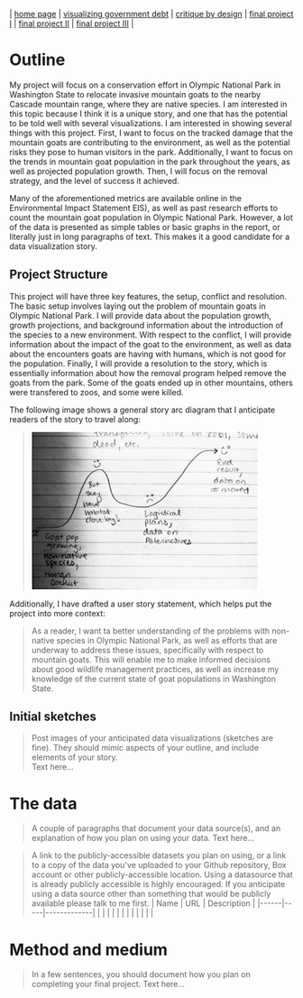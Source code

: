 | [home page](https://maggie0811.github.io/maggie_repository-/) | [visualizing government debt](visualizing_debt) | [critique by design](critique_by_design) | [final project I](final_rpoject_1) | [final project II]() | [final project III]() |


# Outline
My project will focus on a conservation effort in Olympic National Park in Washington State to relocate invasive mountain goats to the nearby Cascade mountain range, where they are native species. I am interested in this topic because I think it is a unique story, and one that has the potential to be told well with several visualizations. I am interested in showing several things with this project. First, I want to focus on the tracked damage that the mountain goats are contributing to the environment, as well as the potential risks they pose to human visitors in the park. Additionally, I want to focus on the trends in mountain goat populaition in the park throughout the years, as well as projected population growth. Then, I will focus on the removal strategy, and the level of success it achieved.

Many of the aforementioned metrics are available online in the Environmental Impact Statement EIS), as well as past research efforts to count the mountain goat population in Olympic National Park. However, a lot of the data is presented as simple tables or basic graphs in the report, or literally just in long paragraphs of text. This makes it a good candidate for a data visualization story. 

## Project Structure
This project will have three key features, the setup, conflict and resolution. The basic setup involves laying out the problem of mountain goats in Olympic National Park. I will provide data about the population growth, growth projections, and background information about the introduction of the species to a new environment. With respect to the conflict, I will provide information about the impact of the goat to the environment, as well as data about the encounters goats are having with humans, which is not good for the population. Finally, I will provide a resolution to the story, which is essentially information about how the removal program helped remove the goats from the park. Some of the goats ended up in other mountains, others were transfered to zoos, and some were killed.

The following image shows a general story arc diagram that I anticipate readers of the story to travel along:

> <img src="https://raw.githubusercontent.com/maggie0811/maggie_repository-/main/final%20project%20emotional%20rollercoaster.jpg" width = "400"/>

Additionally, I have drafted a user story statement, which helps put the project into more context:

> As a reader, I want ta better understanding of the problems with non-native species in Olympic National Park, as well as efforts that are underway to address these issues, specifically with respect to mountain goats. This will enable me to make informed decisions about good wildlife management practices, as well as increase my knowledge of the current state of goat populations in Washington State.

## Initial sketches
> Post images of your anticipated data visualizations (sketches are fine). They should mimic aspects of your outline, and include elements of your story.  
Text here...

# The data
> A couple of paragraphs that document your data source(s), and an explanation of how you plan on using your data. 
Text here...

> A link to the publicly-accessible datasets you plan on using, or a link to a copy of the data you've uploaded to your Github repository, Box account or other publicly-accessible location. Using a datasource that is already publicly accessible is highly encouraged.  If you anticipate using a data source other than something that would be publicly available please talk to me first. 
| Name | URL | Description |
|------|-----|-------------|
|      |     |             |
|      |     |             |
|      |     |             |

# Method and medium
> In a few sentences, you should document how you plan on completing your final project. 
Text here...
